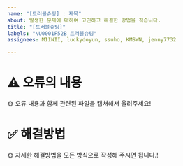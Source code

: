 ```yaml
---
name: "[트러블슈팅] : 제목"
about: 발생한 문제에 대하여 고민하고 해결한 방법을 적습니다.
title: "[트러블슈팅]"
labels: "\U0001F52B 트러블슈팅"
assignees: MIINII, luckydoyun, ssuho, KMSWN, jenny7732

---
```


# ⚠ 오류의 내용
🌞 오류 내용과 함께 관련된 파일을 캡쳐해서 올려주세요! 

# ✅ 해결방법
🌞 자세한 해결방법을 모든 방식으로 작성해 주시면 됩니다.!
